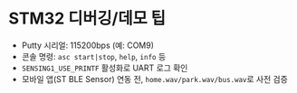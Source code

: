 # STM32 디버깅/데모 팁

- Putty 시리얼: 115200bps (예: COM9)
- 콘솔 명령: `asc start|stop`, `help`, `info` 등
- `SENSING1_USE_PRINTF` 활성화로 UART 로그 확인
- 모바일 앱(ST BLE Sensor) 연동 전, `home.wav/park.wav/bus.wav`로 사전 검증
